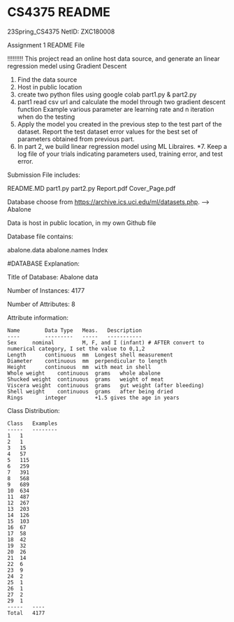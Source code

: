 # CS4375 README
23Spring_CS4375
NetID: ZXC180008

Assignment 1 README File


!!!!!!!!!
This project read an online host data source, and generate an linear regression medel using Gradient Descent
1. Find the data source
2. Host in public location
3. create two python files using google colab part1.py & part2.py
4. part1 read csv url and calculate the model through two gradient descent function
   Example various parameter are learning rate and n iteration when do the testing
5. Apply the model you created in the previous step to the test part of the
dataset. Report the test dataset error values for the best set of parameters
obtained from previous part. 
6. In part 2, we build linear regression model using ML Libraires.
*7. Keep a log file of your trials indicating parameters used, training
error, and test error. 


Submission File includes:

README.MD
part1.py
part2.py
Report.pdf
Cover_Page.pdf

Database choose from https://archive.ics.uci.edu/ml/datasets.php. --> Abalone

Data is host in public location, in my own Github file

Database file contains:

abalone.data
abalone.names
Index

#DATABASE Explanation:

Title of Database: Abalone data

Number of Instances: 4177

Number of Attributes: 8

Attribute information:


	Name		Data Type	Meas.	Description
	----		---------	-----	-----------
	Sex		nominal			M, F, and I (infant) # AFTER convert to numerical category, I set the value to 0,1,2
	Length		continuous	mm	Longest shell measurement
	Diameter	continuous	mm	perpendicular to length
	Height		continuous	mm	with meat in shell
	Whole weight	continuous	grams	whole abalone
	Shucked weight	continuous	grams	weight of meat
	Viscera weight	continuous	grams	gut weight (after bleeding)
	Shell weight	continuous	grams	after being dried
	Rings		integer			+1.5 gives the age in years


 Class Distribution:

	Class	Examples
	-----	--------
	1	1
	2	1
	3	15
	4	57
	5	115
	6	259
	7	391
	8	568
	9	689
	10	634
	11	487
	12	267
	13	203
	14	126
	15	103
	16	67
	17	58
	18	42
	19	32
	20	26
	21	14
	22	6
	23	9
	24	2
	25	1
	26	1
	27	2
	29	1
	-----	----
	Total	4177

